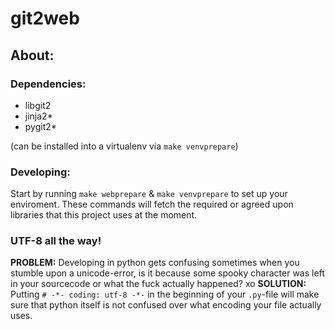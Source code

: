 # git2web

## About:

### Dependencies:

  + libgit2
  + jinja2* 
  + pygit2*

(can be installed into a virtualenv via `make venvprepare`)

### Developing:

  Start by running `make webprepare` & `make venvprepare` to set up your
  enviroment. These commands will fetch the required or agreed upon
  libraries that this project uses at the moment.

### UTF-8 all the way!
  
  **PROBLEM:**
  Developing in python gets confusing sometimes when you stumble upon
  a unicode-error, is it because some spooky character was left in your sourcecode
  or what the fuck actually happened?
xo
  **SOLUTION:** 
  Putting `# -*- coding: utf-8 -*-` in the beginning of your `.py`-file
  will make sure that python itself is not confused over what encoding your
  file actually uses.
  
